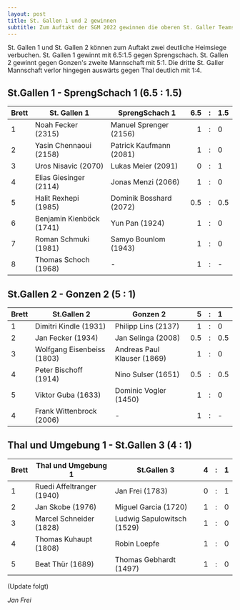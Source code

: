 ```yaml
---
layout: post
title: St. Gallen 1 und 2 gewinnen
subtitle: Zum Auftakt der SGM 2022 gewinnen die oberen St. Galler Teams, die unteren Teams müssen Niederlagen einstecken.
---
```


St. Gallen 1 und St. Gallen 2 können zum Auftakt zwei deutliche Heimsiege verbuchen. St. Gallen 1 gewinnt mit 6.5:1.5 gegen Sprengschach. St. Gallen 2 gewinnt gegen Gonzen's zweite Mannschaft mit 5:1. Die dritte St. Galler Mannschaft verlor hingegen auswärts gegen Thal deutlich mit 1:4.

## St.Gallen 1 - SprengSchach 1 (6.5 : 1.5)

| Brett | St. Gallen 1             | SprengSchach 1          | 6.5 |  :  | 1.5 |
| ----- | ------------------------ | ----------------------- | --: | :-: | :-- |
| 1     | Noah Fecker (2315)       | Manuel Sprenger (2156)  |   1 |  :  | 0   |
| 2     | Yasin Chennaoui (2158)   | Patrick Kaufmann (2081) |   1 |  :  | 0   |
| 3     | Uros Nisavic (2070)      | Lukas Meier (2091)      |   0 |  :  | 1   |
| 4     | Elias Giesinger (2114)   | Jonas Menzi (2066)      |   1 |  :  | 0   |
| 5     | Halit Rexhepi (1985)     | Dominik Bosshard (2072) | 0.5 |  :  | 0.5 |
| 6     | Benjamin Kienböck (1741) | Yun Pan (1924)          |   1 |  :  | 0   |
| 7     | Roman Schmuki (1981)     | Samyo Bounlom (1943)    |   1 |  :  | 0   |
| 8     | Thomas Schoch (1968)     | -                       |   1 |  :  | -   |

## St.Gallen 2 - Gonzen 2 (5 : 1)

| Brett | St.Gallen 2                | Gonzen 2                    |   5 |  :  | 1   |
| ----- | -------------------------- | --------------------------- | --: | :-: | :-- |
| 1     | Dimitri Kindle (1931)      | Philipp Lins (2137)         |   1 |  :  | 0   |
| 2     | Jan Fecker (1934)          | Jan Selinga (2008)          | 0.5 |  :  | 0.5 |
| 3     | Wolfgang Eisenbeiss (1803) | Andreas Paul Klauser (1869) |   1 |  :  | 0   |
| 4     | Peter Bischoff (1914)      | Nino Sulser (1651)          | 0.5 |  :  | 0.5 |
| 5     | Viktor Guba (1633)         | Dominic Vogler (1450)       |   1 |  :  | 0   |
| 4     | Frank Wittenbrock (2006)   | -                           |   1 |  :  | -   |

## Thal und Umgebung 1 - St.Gallen 3 (4 : 1)

| Brett | Thal und Umgebung 1       | St.Gallen 3                |   4 |  :  | 1   |
| ----- | ------------------------- | -------------------------- | --: | :-: | :-- |
| 1     | Ruedi Affeltranger (1940) | Jan Frei (1783)            |   0 |  :  | 1   |
| 2     | Jan Skobe (1976)          | Miguel Garcia (1720)       |   1 |  :  | 0   |
| 3     | Marcel Schneider (1828)   | Ludwig Sapulowitsch (1529) |   1 |  :  | 0   |
| 4     | Thomas Kuhaupt (1808)     | Robin Loepfe               |   1 |  :  | 0   |
| 5     | Beat Thür (1689)          | Thomas Gebhardt (1497)     |   1 |  :  | 0   |

(Update folgt)

_Jan Frei_
